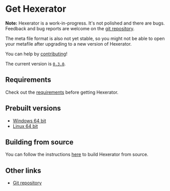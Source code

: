 # Get Hexerator

**Note:** Hexerator is a work-in-progress.
It's not polished and there are bugs.
Feedback and bug reports are welcome on the [git repository](https://github.com/crumblingstatue/hexerator).

The meta file format is also not yet stable, so you might not be able to open your metafile after upgrading
to a new version of Hexerator.

You can help by [contributing](./contributing.md)!

The current version is [`0.3.0`](https://github.com/crumblingstatue/hexerator/releases/tag/v0.3.0).

## Requirements

Check out the [requirements](./getting-started/requirements.md) before getting Hexerator.

## Prebuilt versions

- [Windows 64 bit](https://github.com/crumblingstatue/hexerator/releases/download/v0.3.0/hexerator-0.3.0-win-x86_64.zip)
- [Linux 64 bit](https://github.com/crumblingstatue/hexerator/releases/download/v0.3.0/hexerator-0.3.0-linux-x86_64.zip)

## Building from source

You can follow the instructions [here](./getting-started/build-from-source.md) to build Hexerator from source.

## Other links

- [Git repository](https://github.com/crumblingstatue/hexerator)